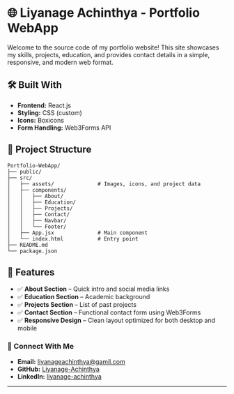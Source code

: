 # 🌐 Liyanage Achinthya - Portfolio WebApp

Welcome to the source code of my portfolio website! This site showcases my skills, projects, education, and provides contact details in a simple, responsive, and modern web format.

## 🛠️ Built With

- **Frontend:** React.js
- **Styling:** CSS (custom)
- **Icons:** Boxicons
- **Form Handling:** Web3Forms API

## 📁 Project Structure

```text
Portfolio-WebApp/
├── public/
├── src/
│   ├── assets/              # Images, icons, and project data
│   ├── components/
│   │   ├── About/
│   │   ├── Education/
│   │   ├── Projects/
│   │   ├── Contact/
│   │   ├── Navbar/
│   │   └── Footer/
│   ├── App.jsx              # Main component
│   └── index.html           # Entry point
├── README.md
└── package.json
```


## 🚀 Features

- ✅ **About Section** – Quick intro and social media links  
- ✅ **Education Section** – Academic background
- ✅ **Projects Section** – List of past projects
- ✅ **Contact Section** – Functional contact form using Web3Forms  
- ✅ **Responsive Design** – Clean layout optimized for both desktop and mobile 

### 🌟 Connect With Me

- **Email:** liyanageachinthya@gamil.com
- **GitHub:** [Liyanage-Achinthya](https://github.com/Liyanage-Achinthya)
- **LinkedIn:** [liyanage-achinthya](https://www.linkedin.com/in/liyanage-achinthya)
  
---



